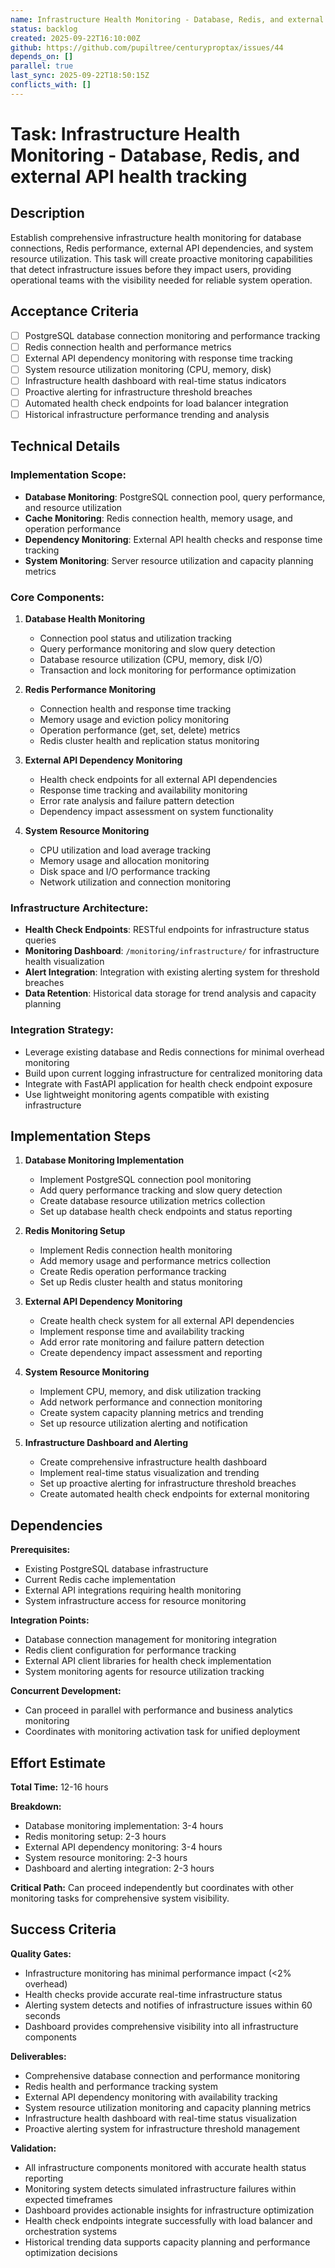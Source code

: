 ```yaml
---
name: Infrastructure Health Monitoring - Database, Redis, and external API health tracking
status: backlog
created: 2025-09-22T16:10:00Z
github: https://github.com/pupiltree/centuryproptax/issues/44
depends_on: []
parallel: true
last_sync: 2025-09-22T18:50:15Z
conflicts_with: []
---
```


# Task: Infrastructure Health Monitoring - Database, Redis, and external API health tracking

## Description

Establish comprehensive infrastructure health monitoring for database connections, Redis performance, external API dependencies, and system resource utilization. This task will create proactive monitoring capabilities that detect infrastructure issues before they impact users, providing operational teams with the visibility needed for reliable system operation.

## Acceptance Criteria

- [ ] PostgreSQL database connection monitoring and performance tracking
- [ ] Redis connection health and performance metrics
- [ ] External API dependency monitoring with response time tracking
- [ ] System resource utilization monitoring (CPU, memory, disk)
- [ ] Infrastructure health dashboard with real-time status indicators
- [ ] Proactive alerting for infrastructure threshold breaches
- [ ] Automated health check endpoints for load balancer integration
- [ ] Historical infrastructure performance trending and analysis

## Technical Details

### Implementation Scope:
- **Database Monitoring**: PostgreSQL connection pool, query performance, and resource utilization
- **Cache Monitoring**: Redis connection health, memory usage, and operation performance
- **Dependency Monitoring**: External API health checks and response time tracking
- **System Monitoring**: Server resource utilization and capacity planning metrics

### Core Components:

1. **Database Health Monitoring**
   - Connection pool status and utilization tracking
   - Query performance monitoring and slow query detection
   - Database resource utilization (CPU, memory, disk I/O)
   - Transaction and lock monitoring for performance optimization

2. **Redis Performance Monitoring**
   - Connection health and response time tracking
   - Memory usage and eviction policy monitoring
   - Operation performance (get, set, delete) metrics
   - Redis cluster health and replication status monitoring

3. **External API Dependency Monitoring**
   - Health check endpoints for all external API dependencies
   - Response time tracking and availability monitoring
   - Error rate analysis and failure pattern detection
   - Dependency impact assessment on system functionality

4. **System Resource Monitoring**
   - CPU utilization and load average tracking
   - Memory usage and allocation monitoring
   - Disk space and I/O performance tracking
   - Network utilization and connection monitoring

### Infrastructure Architecture:
- **Health Check Endpoints**: RESTful endpoints for infrastructure status queries
- **Monitoring Dashboard**: `/monitoring/infrastructure/` for infrastructure health visualization
- **Alert Integration**: Integration with existing alerting system for threshold breaches
- **Data Retention**: Historical data storage for trend analysis and capacity planning

### Integration Strategy:
- Leverage existing database and Redis connections for minimal overhead monitoring
- Build upon current logging infrastructure for centralized monitoring data
- Integrate with FastAPI application for health check endpoint exposure
- Use lightweight monitoring agents compatible with existing infrastructure

## Implementation Steps

1. **Database Monitoring Implementation**
   - Implement PostgreSQL connection pool monitoring
   - Add query performance tracking and slow query detection
   - Create database resource utilization metrics collection
   - Set up database health check endpoints and status reporting

2. **Redis Monitoring Setup**
   - Implement Redis connection health monitoring
   - Add memory usage and performance metrics collection
   - Create Redis operation performance tracking
   - Set up Redis cluster health and status monitoring

3. **External API Dependency Monitoring**
   - Create health check system for all external API dependencies
   - Implement response time and availability tracking
   - Add error rate monitoring and failure pattern detection
   - Create dependency impact assessment and reporting

4. **System Resource Monitoring**
   - Implement CPU, memory, and disk utilization tracking
   - Add network performance and connection monitoring
   - Create system capacity planning metrics and trending
   - Set up resource utilization alerting and notification

5. **Infrastructure Dashboard and Alerting**
   - Create comprehensive infrastructure health dashboard
   - Implement real-time status visualization and trending
   - Set up proactive alerting for infrastructure threshold breaches
   - Create automated health check endpoints for external monitoring

## Dependencies

**Prerequisites:**
- Existing PostgreSQL database infrastructure
- Current Redis cache implementation
- External API integrations requiring health monitoring
- System infrastructure access for resource monitoring

**Integration Points:**
- Database connection management for monitoring integration
- Redis client configuration for performance tracking
- External API client libraries for health check implementation
- System monitoring agents for resource utilization tracking

**Concurrent Development:**
- Can proceed in parallel with performance and business analytics monitoring
- Coordinates with monitoring activation task for unified deployment

## Effort Estimate

**Total Time:** 12-16 hours

**Breakdown:**
- Database monitoring implementation: 3-4 hours
- Redis monitoring setup: 2-3 hours
- External API dependency monitoring: 3-4 hours
- System resource monitoring: 2-3 hours
- Dashboard and alerting integration: 2-3 hours

**Critical Path:** Can proceed independently but coordinates with other monitoring tasks for comprehensive system visibility.

## Success Criteria

**Quality Gates:**
- Infrastructure monitoring has minimal performance impact (<2% overhead)
- Health checks provide accurate real-time infrastructure status
- Alerting system detects and notifies of infrastructure issues within 60 seconds
- Dashboard provides comprehensive visibility into all infrastructure components

**Deliverables:**
- Comprehensive database connection and performance monitoring
- Redis health and performance tracking system
- External API dependency monitoring with availability tracking
- System resource utilization monitoring and capacity planning metrics
- Infrastructure health dashboard with real-time status visualization
- Proactive alerting system for infrastructure threshold management

**Validation:**
- All infrastructure components monitored with accurate health status reporting
- Monitoring system detects simulated infrastructure failures within expected timeframes
- Dashboard provides actionable insights for infrastructure optimization
- Health check endpoints integrate successfully with load balancer and orchestration systems
- Historical trending data supports capacity planning and performance optimization decisions